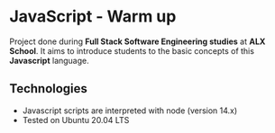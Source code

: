 # JavaScript - Warm up
Project done during **Full Stack Software Engineering studies** at **ALX School**. It aims to introduce students to the basic concepts of this **Javascript** language.

## Technologies
* Javascript scripts are interpreted with node (version 14.x)
* Tested on Ubuntu 20.04 LTS
